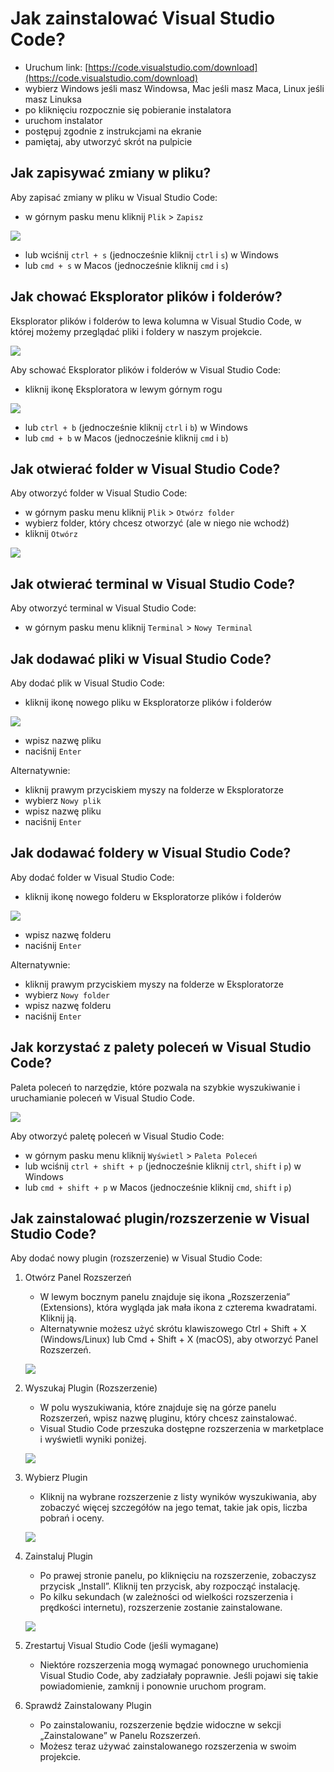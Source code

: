 
# **Jak zainstalować Visual Studio Code?**

* Uruchum link: [https://code.visualstudio.com/download](https://code.visualstudio.com/download)
* wybierz Windows jeśli masz Windowsa, Mac jeśli masz Maca, Linux jeśli masz Linuksa
* po kliknięciu rozpocznie się pobieranie instalatora
* uruchom instalator
* postępuj zgodnie z instrukcjami na ekranie
* pamiętaj, aby utworzyć skrót na pulpicie


## **Jak zapisywać zmiany w pliku?**

Aby zapisać zmiany w pliku w Visual Studio Code:

* w górnym pasku menu kliknij `Plik` > `Zapisz`

![](./assets/vscode__save.png)

* lub wciśnij `ctrl + s` (jednocześnie kliknij `ctrl` i `s`) w Windows
* lub `cmd + s` w Macos (jednocześnie kliknij `cmd` i `s`)


## **Jak chować Eksplorator plików i folderów?**

Eksplorator plików i folderów to lewa kolumna w Visual Studio Code, w której możemy przeglądać pliki i foldery w naszym projekcie.

![](./assets/vscode__explorer.png)

Aby schować Eksplorator plików i folderów w Visual Studio Code:

* kliknij ikonę Eksploratora w lewym górnym rogu

![](./assets/vscode__hiding_explorer.png)

* lub `ctrl + b` (jednocześnie kliknij `ctrl` i `b`) w Windows
* lub `cmd + b` w Macos (jednocześnie kliknij `cmd` i `b`)

## **Jak otwierać folder w Visual Studio Code?**

Aby otworzyć folder w Visual Studio Code:

* w górnym pasku menu kliknij `Plik` > `Otwórz folder`
* wybierz folder, który chcesz otworzyć (ale w niego nie wchodź)
* kliknij `Otwórz`

![](./assets/vscode__open_folder.png)

## **Jak otwierać terminal w Visual Studio Code?**

Aby otworzyć terminal w Visual Studio Code:

* w górnym pasku menu kliknij `Terminal` > `Nowy Terminal`

## **Jak dodawać pliki w Visual Studio Code?**

Aby dodać plik w Visual Studio Code:

* kliknij ikonę nowego pliku w Eksploratorze plików i folderów

![](./assets/vscode__explorer_new_file.png)

* wpisz nazwę pliku
* naciśnij `Enter`

Alternatywnie:

* kliknij prawym przyciskiem myszy na folderze w Eksploratorze
* wybierz `Nowy plik`
* wpisz nazwę pliku
* naciśnij `Enter`

## **Jak dodawać foldery w Visual Studio Code?**

Aby dodać folder w Visual Studio Code:

* kliknij ikonę nowego folderu w Eksploratorze plików i folderów

![](./assets/vscode__explorer_new_folder.png)

* wpisz nazwę folderu
* naciśnij `Enter`

Alternatywnie:

* kliknij prawym przyciskiem myszy na folderze w Eksploratorze
* wybierz `Nowy folder`
* wpisz nazwę folderu
* naciśnij `Enter`

## **Jak korzystać z palety poleceń w Visual Studio Code?**

Paleta poleceń to narzędzie, które pozwala na szybkie wyszukiwanie i uruchamianie poleceń w Visual Studio Code.

![](./assets/vscode__command_palette.png)

Aby otworzyć paletę poleceń w Visual Studio Code:

* w górnym pasku menu kliknij `Wyświetl` > `Paleta Poleceń`
* lub wciśnij `ctrl + shift + p` (jednocześnie kliknij `ctrl`, `shift` i `p`) w Windows
* lub `cmd + shift + p` w Macos (jednocześnie kliknij `cmd`, `shift` i `p`)

## **Jak zainstalować plugin/rozszerzenie w Visual Studio Code?**

Aby dodać nowy plugin (rozszerzenie) w Visual Studio Code:

1. Otwórz Panel Rozszerzeń
    * W lewym bocznym panelu znajduje się ikona „Rozszerzenia” (Extensions), która wygląda jak mała ikona z czterema kwadratami. Kliknij ją.
    * Alternatywnie możesz użyć skrótu klawiszowego Ctrl + Shift + X (Windows/Linux) lub Cmd + Shift + X (macOS), aby otworzyć Panel Rozszerzeń.

    ![](./assets/vscode__plugin_installation__extensions_button.png)

1. Wyszukaj Plugin (Rozszerzenie)
    * W polu wyszukiwania, które znajduje się na górze panelu Rozszerzeń, wpisz nazwę pluginu, który chcesz zainstalować.
    * Visual Studio Code przeszuka dostępne rozszerzenia w marketplace i wyświetli wyniki poniżej.

    ![](./assets/vscode__plugin_installation__searching_window.png)

1. Wybierz Plugin
    * Kliknij na wybrane rozszerzenie z listy wyników wyszukiwania, aby zobaczyć więcej szczegółów na jego temat, takie jak opis, liczba pobrań i oceny.

    ![](./assets/vscode__plugin_installation__finding_plugin.png)

1. Zainstaluj Plugin
    * Po prawej stronie panelu, po kliknięciu na rozszerzenie, zobaczysz przycisk „Install”. Kliknij ten przycisk, aby rozpocząć instalację.
    * Po kilku sekundach (w zależności od wielkości rozszerzenia i prędkości internetu), rozszerzenie zostanie zainstalowane.

    ![](./assets/vscode__plugin_installation__install_button.png)

1. Zrestartuj Visual Studio Code (jeśli wymagane)
    * Niektóre rozszerzenia mogą wymagać ponownego uruchomienia Visual Studio Code, aby zadziałały poprawnie. Jeśli pojawi się takie powiadomienie, zamknij i ponownie uruchom program.

1. Sprawdź Zainstalowany Plugin
    * Po zainstalowaniu, rozszerzenie będzie widoczne w sekcji „Zainstalowane” w Panelu Rozszerzeń.
    * Możesz teraz używać zainstalowanego rozszerzenia w swoim projekcie.